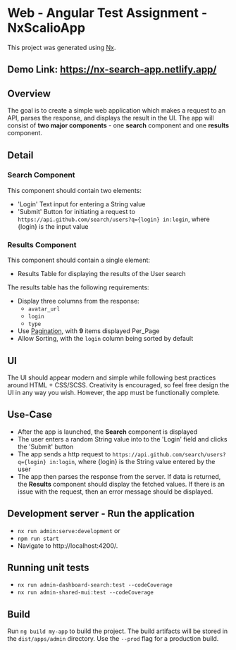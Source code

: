 

# Web - Angular Test Assignment - NxScalioApp
This project was generated using [Nx](https://nx.dev).

## Demo Link: https://nx-search-app.netlify.app/

## Overview

The goal is to create a simple web application which makes a request to an API, parses the response, and displays the result in the UI. The app will consist of **two major components** - one **search** component and one **results** component.

## Detail

### Search Component

This component should contain two elements:

- 'Login' Text input for entering a String value
- 'Submit' Button for initiating a request to 
`https://api.github.com/search/users?q={login} in:login`, where {login} is the input value

### Results Component

This component should contain a single element:

- Results Table for displaying the results of the User search

The results table has the following requirements:

- Display three columns from the response:
    - `avatar_url`
    - `login`
    - `type`
- Use [Pagination](https://docs.github.com/en/rest/guides/traversing-with-pagination#basics-of-pagination), with **9** items displayed Per_Page
- Allow Sorting, with the `login` column being sorted by default

## UI

The UI should appear modern and simple while following best practices around HTML + CSS/SCSS. Creativity is encouraged, so feel free design the UI in any way you wish. However, the app must be functionally complete. 

## Use-Case

- After the app is launched, the **Search** component is displayed
- The user enters a random String value into to the 'Login' field and clicks the 'Submit' button
- The app sends a http request to `https://api.github.com/search/users?q={login} in:login`, where {login} is the String value entered by the user
- The app then parses the response from the server. If data is returned, the **Results** component should display the fetched values. If there is an issue with the request, then an error message should be displayed.


## Development server - Run the application 
  - `nx run admin:serve:development` or
  - `npm run start` 
  - Navigate to http://localhost:4200/.

## Running unit tests
  - `nx run admin-dashboard-search:test --codeCoverage`
  - `nx run admin-shared-mui:test --codeCoverage`
  
## Build

Run `ng build my-app` to build the project. The build artifacts will be stored in the `dist/apps/admin` directory. Use the `--prod` flag for a production build.
